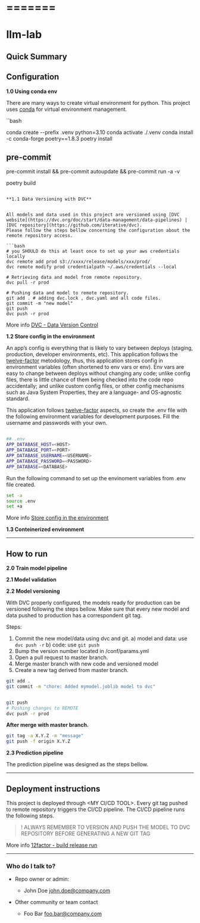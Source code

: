 # =======
llm-lab
=======


## Quick Summary


## Configuration

**1.0 Using conda env**

There are many ways to create virtual environment for python.
This project uses [conda](https://www.anaconda.com/products/distribution) for virtual environment management.

``bash

conda create --prefix .venv python=3.10
conda activate ./.venv
conda install -c conda-forge poetry==1.8.3
poetry install

## pre-commit
pre-commit install &&
    pre-commit autoupdate &&
    pre-commit run -a -v

poetry build

```

**1.1 Data Versioning with DVC**


All models and data used in this project are versioned using [DVC website](https://dvc.org/doc/start/data-management/data-pipelines) | [DVC repository](https://github.com/iterative/dvc).
Please follow the steps bellow concerning the configuration about the remote repository access.

```bash
# you SHOULD do this at least once to set up your aws credentials locally
dvc remote add prod s3://xxxx/release/models/xxx/prod/
dvc remote modify prod credentialpath ~/.aws/credentials --local

# Retrieving data and model from remote repository.
dvc pull -r prod

# Pushing data and model to remote repository.
git add . # adding dvc.lock , dvc.yaml and all code files.
git commit -m "new model"
git push
dvc push -r prod
```

More info [DVC - Data Version Control](https://parrotanalytics.atlassian.net/wiki/spaces/DAT/pages/2373582850/DVC+-+Data+Version+Control)


**1.2 Store config in the environment**


An app’s config is everything that is likely to vary between deploys (staging, production, developer environments, etc).
This application follows the [twelve-factor](https://12factor.net/) metodology, thus, this application stores config in environment variables (often shortened to env vars or env). Env vars are easy to change between deploys without changing any code; unlike config files, there is little chance of them being checked into the code repo accidentally; and unlike custom config files, or other config mechanisms such as Java System Properties, they are a language- and OS-agnostic standard.

This application follows [twelve-factor](https://12factor.net/) aspects, so create the .env file with the following environment variables for development purposes.
Fill the username and passwords with your own.

``` bash

## .env
APP_DATABASE_HOST=<HOST>
APP_DATABASE_PORT=<PORT>
APP_DATABASE_USERNAME=<USERNAME>
APP_DATABASE_PASSWORD=<PASSWORD>
APP_DATABASE=<DATABASE>
```

Run the following command to set up the envinoment variables from .env file created.

```bash
set -a
source .env
set +a
```

More info [Store config in the environment](https://12factor.net/config)

**1.3 Conteinerized environment**


---
## How to run

**2.0 Train model pipeline**


**2.1 Model validation**

**2.2 Model versioning**

With DVC properly configured, the models ready for production can be versioned following the steps bellow.
Make sure that every new model and data pushed to production has a correspondent git tag.

Steps:
1. Commit the new model/data using dvc and git.
  a) model and data: use `dvc push -r`
  b) code: use `git push`
2. Bump the version number located in /conf/params.yml
3. Open a pull request to master branch.
4. Merge master branch with new code and versioned model
5. Create a new tag derived from master branch.


```bash
git add .
git commit -m "chore: Added mymodel.joblib model to dvc"


git push
# Pushing changes to REMOTE
dvc push -r prod

```

**After merge with master branch.**

```bash
git tag -a X.Y.Z -m "message"
git push -f origin X.Y.Z
```


**2.3 Prediction pipeline**

The prediction pipeline was designed as the steps bellow.

---
## Deployment instructions


This project is deployed through <MY CI/CD TOOL>. Every git tag pushed to remote repository triggers the CI/CD pipeline.
The CI/CD pipeline runs the following steps.

> ! ALWAYS REMEMBER TO VERSION AND PUSH THE MODEL TO DVC REPOSITORY BEFORE GENERATING A NEW GIT TAG

More info [12factor - build release run](https://12factor.net/build-release-run)

---
### Who do I talk to? ###

* Repo owner or admin:
  - John Doe <john.doe@company.com>

* Other community or team contact
  - Foo Bar <foo.bar@company.com>
